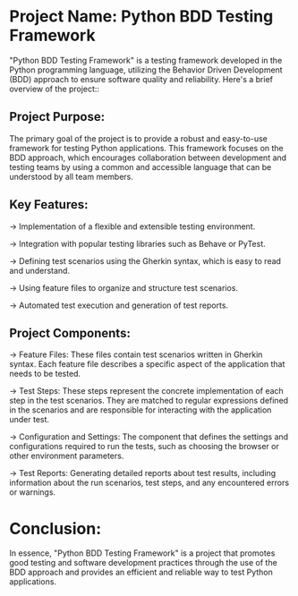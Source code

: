 # Project Name: Python BDD Testing Framework


"Python BDD Testing Framework" is a testing framework developed in the Python programming language, utilizing the Behavior Driven Development (BDD) approach to ensure software quality and reliability. Here's a brief overview of the project::

## Project Purpose: 
The primary goal of the project is to provide a robust and easy-to-use framework for testing Python applications. This framework focuses on the BDD approach, which encourages collaboration between development and testing teams by using a common and accessible language that can be understood by all team members.

## Key Features:

-> Implementation of a flexible and extensible testing environment.

-> Integration with popular testing libraries such as Behave or PyTest.

-> Defining test scenarios using the Gherkin syntax, which is easy to read and understand.

-> Using feature files to organize and structure test scenarios.

-> Automated test execution and generation of test reports.

## Project Components:


-> Feature Files: These files contain test scenarios written in Gherkin syntax. Each feature file describes a specific aspect of the application that needs to be tested.

-> Test Steps: These steps represent the concrete implementation of each step in the test scenarios. They are matched to regular expressions defined in the scenarios and are responsible for interacting with the application under test.

-> Configuration and Settings: The component that defines the settings and configurations required to run the tests, such as choosing the browser or other environment parameters.

-> Test Reports: Generating detailed reports about test results, including information about the run scenarios, test steps, and any encountered errors or warnings.

# Conclusion:
In essence, "Python BDD Testing Framework" is a project that promotes good testing and software development practices through the use of the BDD approach and provides an efficient and reliable way to test Python applications.